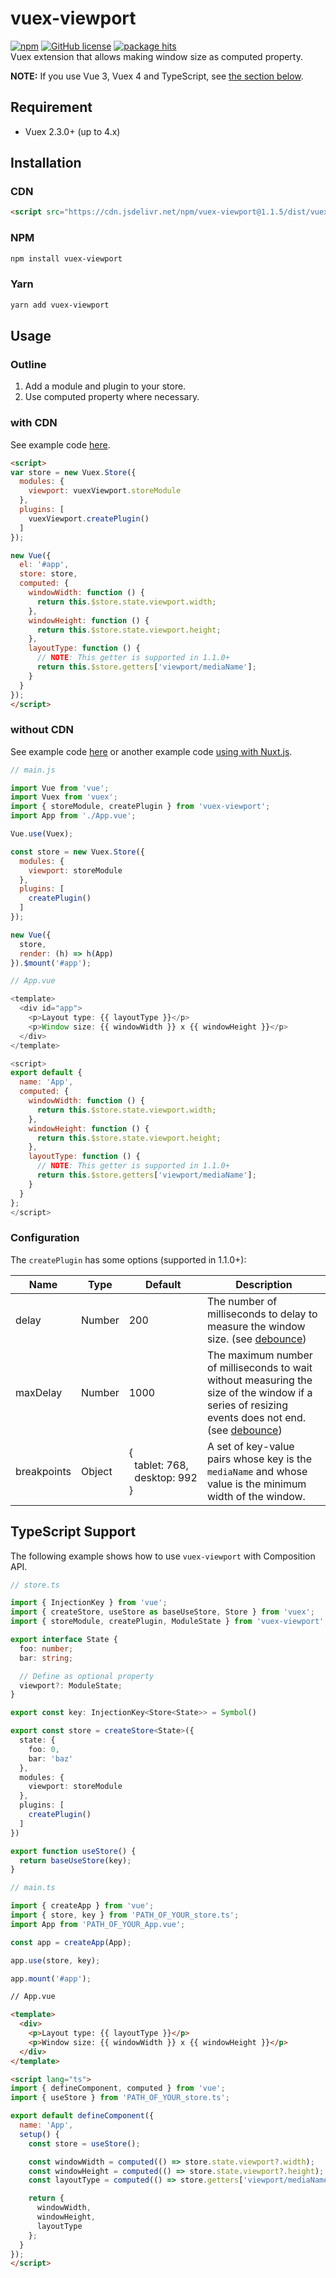 # vuex-viewport

[![npm](https://img.shields.io/npm/v/vuex-viewport)](https://www.npmjs.com/package/vuex-viewport)
[![GitHub license](https://img.shields.io/github/license/ony3000/vuex-viewport)](https://github.com/ony3000/vuex-viewport/blob/master/LICENSE)
[![package hits](https://data.jsdelivr.com/v1/package/npm/vuex-viewport/badge?style=rounded)](https://www.jsdelivr.com/package/npm/vuex-viewport)<br>
Vuex extension that allows making window size as computed property.

**NOTE:** If you use Vue 3, Vuex 4 and TypeScript, see [the section below](#typescript-support).

## Requirement

* Vuex 2.3.0+ (up to 4.x)

## Installation

### CDN

```html
<script src="https://cdn.jsdelivr.net/npm/vuex-viewport@1.1.5/dist/vuex-viewport.js"></script>
```

### NPM

```sh
npm install vuex-viewport
```

### Yarn

```sh
yarn add vuex-viewport
```

## Usage

### Outline

1. Add a module and plugin to your store.
2. Use computed property where necessary.

### with CDN

See example code [here](./demo.html).

```html
<script>
var store = new Vuex.Store({
  modules: {
    viewport: vuexViewport.storeModule
  },
  plugins: [
    vuexViewport.createPlugin()
  ]
});

new Vue({
  el: '#app',
  store: store,
  computed: {
    windowWidth: function () {
      return this.$store.state.viewport.width;
    },
    windowHeight: function () {
      return this.$store.state.viewport.height;
    },
    layoutType: function () {
      // NOTE: This getter is supported in 1.1.0+
      return this.$store.getters['viewport/mediaName'];
    }
  }
});
</script>
```

### without CDN

See example code [here](https://codesandbox.io/s/use-case-es2015-module-import-5tfck) or another example code [using with Nuxt.js](https://codesandbox.io/s/use-case-using-with-nuxtjs-dcubc).

```javascript
// main.js

import Vue from 'vue';
import Vuex from 'vuex';
import { storeModule, createPlugin } from 'vuex-viewport';
import App from './App.vue';

Vue.use(Vuex);

const store = new Vuex.Store({
  modules: {
    viewport: storeModule
  },
  plugins: [
    createPlugin()
  ]
});

new Vue({
  store,
  render: (h) => h(App)
}).$mount('#app');
```

```javascript
// App.vue

<template>
  <div id="app">
    <p>Layout type: {{ layoutType }}</p>
    <p>Window size: {{ windowWidth }} x {{ windowHeight }}</p>
  </div>
</template>

<script>
export default {
  name: 'App',
  computed: {
    windowWidth: function () {
      return this.$store.state.viewport.width;
    },
    windowHeight: function () {
      return this.$store.state.viewport.height;
    },
    layoutType: function () {
      // NOTE: This getter is supported in 1.1.0+
      return this.$store.getters['viewport/mediaName'];
    }
  }
};
</script>
```

### Configuration

The `createPlugin` has some options (supported in 1.1.0+):

Name | Type | Default | Description
---- | ---- | ------- | -----------
delay | Number | 200 | The number of milliseconds to delay to measure the window size. (see [debounce](https://lodash.com/docs/4.17#debounce))
maxDelay | Number | 1000 | The maximum number of milliseconds to wait without measuring the size of the window if a series of resizing events does not end. (see [debounce](https://lodash.com/docs/4.17#debounce))
breakpoints | Object | {<br>&nbsp;&nbsp;tablet:&nbsp;768,<br>&nbsp;&nbsp;desktop:&nbsp;992<br>} | A set of key-value pairs whose key is the `mediaName` and whose value is the minimum width of the window.

## TypeScript Support

The following example shows how to use `vuex-viewport` with Composition API.

```typescript
// store.ts

import { InjectionKey } from 'vue';
import { createStore, useStore as baseUseStore, Store } from 'vuex';
import { storeModule, createPlugin, ModuleState } from 'vuex-viewport';

export interface State {
  foo: number;
  bar: string;

  // Define as optional property
  viewport?: ModuleState;
}

export const key: InjectionKey<Store<State>> = Symbol()

export const store = createStore<State>({
  state: {
    foo: 0,
    bar: 'baz'
  },
  modules: {
    viewport: storeModule
  },
  plugins: [
    createPlugin()
  ]
})

export function useStore() {
  return baseUseStore(key);
}
```

```typescript
// main.ts

import { createApp } from 'vue';
import { store, key } from 'PATH_OF_YOUR_store.ts';
import App from 'PATH_OF_YOUR_App.vue';

const app = createApp(App);

app.use(store, key);

app.mount('#app');
```

```html
// App.vue

<template>
  <div>
    <p>Layout type: {{ layoutType }}</p>
    <p>Window size: {{ windowWidth }} x {{ windowHeight }}</p>
  </div>
</template>

<script lang="ts">
import { defineComponent, computed } from 'vue';
import { useStore } from 'PATH_OF_YOUR_store.ts';

export default defineComponent({
  name: 'App',
  setup() {
    const store = useStore();

    const windowWidth = computed(() => store.state.viewport?.width);
    const windowHeight = computed(() => store.state.viewport?.height);
    const layoutType = computed(() => store.getters['viewport/mediaName']);

    return {
      windowWidth,
      windowHeight,
      layoutType
    };
  }
});
</script>
```
